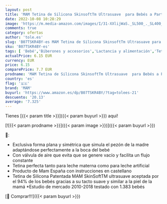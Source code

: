 ```yaml
---
layout: post
title: 'MAM Tetina de Silicona SkinsoftTm Ultrasuave  para Bebés a Partir de 0 Meses  Blanco  Nº 0 Flujo Muy Lento  2 Unidades'
date: 2022-10-08 10:28:29
image: 'https://m.media-amazon.com/images/I/31-XXlijWaS._SL500_._SL400_.jpg'
comments: true
category: ofertas
author: 'tole.es'
slug: 'B07TSKR4BY-es MAM Tetina de Silicona SkinsoftTm Ultrasuave para Bebés a...'
sku: 'B07TSKR4BY-es'
tags: [ 'Bebé','Biberones y accesorios','Lactancia y alimentación','Tetinas para biberón','bebés','mam','🇪🇸', ]
actualPrice: 6.15 EUR
currency: EUR
price: 6.15
comparePrice: 7.7 EUR
prodname: 'MAM Tetina de Silicona SkinsoftTm Ultrasuave  para Bebés a Partir de 0 Meses  Blanco  Nº 0 Flujo Muy Lento  2 Unidades'
country: 'es'
flag: '🇪🇸'
brand: 'MAM'
buyurl: 'https://www.amazon.es/dp/B07TSKR4BY/?tag=tolees-21'
descuento: '20.13'
average: '7.325'
---
```


Tienes [{{< param title >}}]({{< param buyurl >}}) aqui!

[![{{< param prodname >}}]({{< param image >}})]({{< param buyurl >}})

🔎:

- Exclusiva forma plana y simétrica que simula el pezón de la madre adaptándose perfectamente a la boca del bebé
- Con válvula de aire que evita que se genere vacío y facilita un flujo constante
- Tetina perfecta tanto para leche materna como para leche artificial
- Producto de Mam España con instrucciones en castellano
- Tetina de Silicona Patentada MAM SkinSoftTM ultrasuave aceptada por el 94% de los bebés gracias a su tacto suave y similar a la piel de la mamá *Estudio de mercado 2010-2018 testado con 1.383 bebés

[🛒 Comprar!!!]({{< param buyurl >}})
